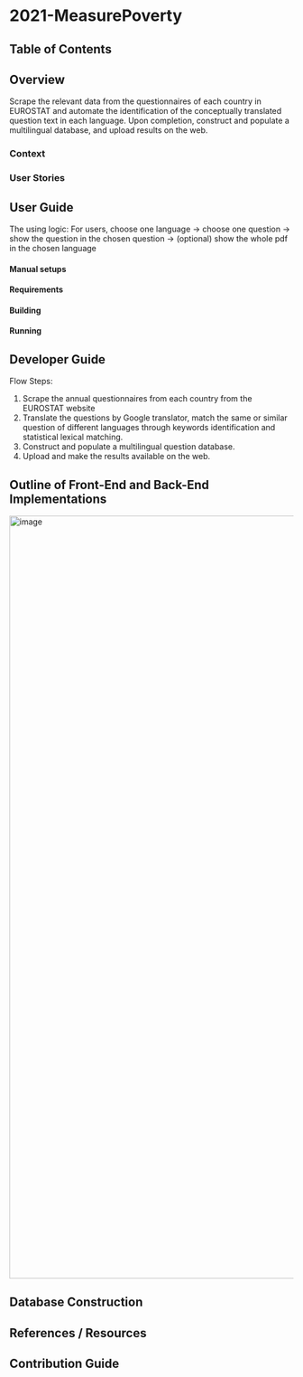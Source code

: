# 2021-MeasurePoverty


## Table of Contents


## Overview
Scrape the relevant data from the questionnaires of each country in EUROSTAT and automate the identification of the conceptually translated question text in each language. Upon completion, construct and populate a multilingual database, and upload results on the web.


### Context 

### User Stories 







## User Guide
The using logic:
For users, choose one language -> choose one question -> show the question in the chosen question -> (optional) show the whole pdf in the chosen language

#### Manual setups

#### Requirements

#### Building 


#### Running





## Developer Guide



Flow Steps:
1. Scrape the annual questionnaires from each country from the EUROSTAT website
2. Translate the questions by Google translator, match the same or similar question of different languages through keywords identification and statistical lexical matching.
3. Construct and populate a multilingual question database.
4. Upload and make the results available on the web.



## Outline of Front-End and Back-End Implementations 

<img width="1350" alt="image" src="https://user-images.githubusercontent.com/72454289/145710454-b866d069-bfb2-47e5-80f1-c973cb69be0f.png">


## Database Construction 


## References / Resources


## Contribution Guide 

